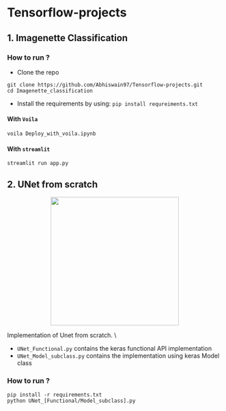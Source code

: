 # Tensorflow-projects

## 1. Imagenette Classification 

### How to run ?

- Clone the repo

```
git clone https://github.com/Abhiswain97/Tensorflow-projects.git
cd Imagenette_classification
```

- Install the requirements by using: `pip install requreiments.txt`

#### With `Voila`
 
```
voila Deploy_with_voila.ipynb
```

#### With `streamlit`

```
streamlit run app.py
```

## 2. UNet from scratch

<p align="center">
  <img src="Unet.png" height="300" width="300">
</p>

Implementation of Unet from scratch. \
- `UNet_Functional.py` contains the keras functional API implementation
- `UNet_Model_subclass.py` contains the implementation using keras Model class


### How to run ?

```
pip install -r requirements.txt
python UNet_[Functional/Model_subclass].py
```


